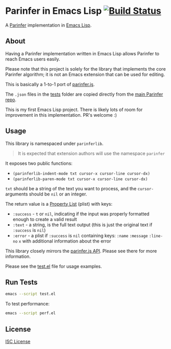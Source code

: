 # Parinfer in Emacs Lisp [![Build Status](https://travis-ci.org/oakmac/parinfer-elisp.svg?branch=master)](https://travis-ci.org/oakmac/parinfer-elisp)

A [Parinfer] implementation in [Emacs Lisp].

## About

Having a Parinfer implementation written in Emacs Lisp allows Parinfer to reach
Emacs users easily.

Please note that this project is solely for the library that implements the core
Parinfer algorithm; it is not an Emacs extension that can be used for editing.

This is basically a 1-to-1 port of [parinfer.js].

The `.json` files in the [tests] folder are copied directly from the [main
Parinfer repo].

This is my first Emacs Lisp project. There is likely lots of room for
improvement in this implementation. PR's welcome :)

## Usage

This library is namespaced under `parinferlib`.

> It is expected that extension authors will use the namespace `parinfer`

It exposes two public functions:

* `(parinferlib-indent-mode txt cursor-x cursor-line cursor-dx)`
* `(parinferlib-paren-mode txt cursor-x cursor-line cursor-dx)`

`txt` should be a string of the text you want to process, and the `cursor-`
arguments should be `nil` or an integer.

The return value is a [Property List] (plist) with keys:

* `:success` - `t` or `nil`, indicating if the input was properly formatted
  enough to create a valid result
* `:text` - a string, is the full text output (this is just the original text if
  `:success` is `nil`)
* `:error` - a plist if `:success` is `nil` containing keys: `:name` `:message`
  `:line-no` `x` with additional information about the error

This library closely mirrors the [parinfer.js API]. Please see there for more
information.

Please see the [test.el] file for usage examples.

## Run Tests

```sh
emacs --script test.el
```

To test performance:

```sh
emacs --script perf.el
```

## License

[ISC License]

[Parinfer]:https://shaunlebron.github.io/parinfer/
[Emacs Lisp]:https://www.gnu.org/software/emacs/manual/html_node/elisp/
[parinfer.js]:https://github.com/shaunlebron/parinfer/blob/master/lib/parinfer.js
[tests]:tests/
[main Parinfer repo]:https://github.com/shaunlebron/parinfer/tree/master/lib/test/cases
[parinfer.js API]:https://github.com/shaunlebron/parinfer/tree/master/lib#api
[Property List]:http://www.gnu.org/software/emacs/manual/html_node/elisp/Property-Lists.html
[test.el]:test.el
[ISC License]:LICENSE.md
